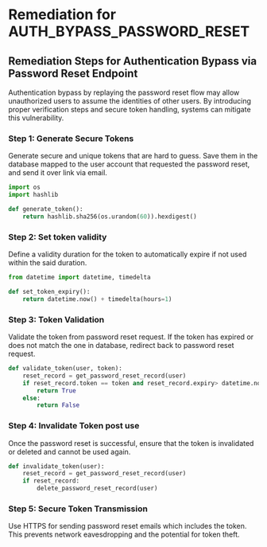 # Remediation for AUTH_BYPASS_PASSWORD_RESET

## Remediation Steps for Authentication Bypass via Password Reset Endpoint

Authentication bypass by replaying the password reset flow may allow unauthorized users to assume the identities of other users. By introducing proper verification steps and secure token handling, systems can mitigate this vulnerability. 

### Step 1: Generate Secure Tokens
Generate secure and unique tokens that are hard to guess. Save them in the database mapped to the user account that requested the password reset, and send it over link via email.

```python
import os
import hashlib

def generate_token():
    return hashlib.sha256(os.urandom(60)).hexdigest()
```

### Step 2: Set token validity
Define a validity duration for the token to automatically expire if not used within the said duration.

```python
from datetime import datetime, timedelta

def set_token_expiry():
    return datetime.now() + timedelta(hours=1)
```

### Step 3: Token Validation 
Validate the token from password reset request. If the token has expired or does not match the one in database, redirect back to password reset request.

```python
def validate_token(user, token):
    reset_record = get_password_reset_record(user)
    if reset_record.token == token and reset_record.expiry> datetime.now():
        return True
    else:
        return False
```

### Step 4: Invalidate Token post use
Once the password reset is successful, ensure that the token is invalidated or deleted and cannot be used again.

```python
def invalidate_token(user):
    reset_record = get_password_reset_record(user)
    if reset_record:
        delete_password_reset_record(user)
```

### Step 5: Secure Token Transmission 
Use HTTPS for sending password reset emails which includes the token. This prevents network eavesdropping and the potential for token theft.
